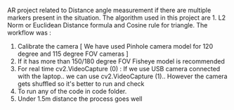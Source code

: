 AR project related to Distance angle measurement if there are multiple markers present in the situation. 
The algorithm used in this project are 1. L2 Norm or Euclidean Distance formula and Cosine rule for triangle. 
The workflow was :
1. Calibrate the camera [ We have used Pinhole camera model for 120 degree and 115 degree FOV cameras ]
2. If it has more than 150/180 degree FOV Fisheye model is recommended
3. For real time cv2.VideoCapture (0) : If we use USB camera connected with the laptop.. we can use cv2.VideoCapture (1).. However the camera gets shuffled so it's better to run and check
4. To run any of the code in code folder.
5. Under 1.5m distance the process goes well

